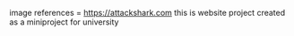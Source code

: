image references = https://attackshark.com
this is website project created as a miniproject for university
